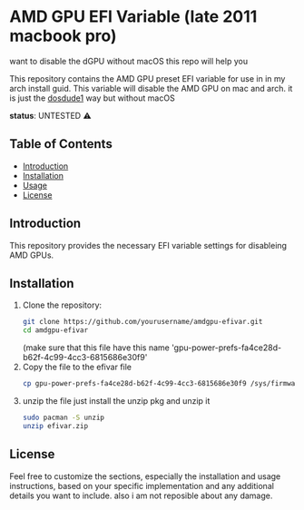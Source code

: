 # AMD GPU EFI Variable (late 2011 macbook pro) 

want to disable the dGPU without macOS this repo will help you 

This repository contains the AMD GPU preset EFI variable for use in in my arch install guid. This variable will disable the AMD GPU on mac and arch.
it is just the [dosdude1](URL) way but without macOS 

**status**: UNTESTED ⚠️

## Table of Contents

- [Introduction](#introduction)
- [Installation](#installation)
- [Usage](#usage)
- [License](#license)

## Introduction

This repository provides the necessary EFI variable settings for disableing AMD GPUs. 

## Installation

1. Clone the repository:
   ```bash
   git clone https://github.com/yourusername/amdgpu-efivar.git
   cd amdgpu-efivar
   ```
   (make sure that this file have this name 'gpu-power-prefs-fa4ce28d-b62f-4c99-4cc3-6815686e30f9'
2. Copy the file to the efivar file
      ```bash
   cp gpu-power-prefs-fa4ce28d-b62f-4c99-4cc3-6815686e30f9 /sys/firmware/efi/efivar
   ```
3. unzip the file
   just install the unzip pkg and unzip it
   ```bash
   sudo pacman -S unzip
   unzip efivar.zip
   ```
## License



Feel free to customize the sections, especially the installation and usage instructions, based on your specific implementation and any additional details you want to include. also i am not reposible about any damage. 
